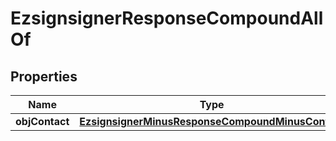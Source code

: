 
# EzsignsignerResponseCompoundAllOf

## Properties
Name | Type | Description | Notes
------------ | ------------- | ------------- | -------------
**objContact** | [**EzsignsignerMinusResponseCompoundMinusContact**](EzsignsignerMinusResponseCompoundMinusContact.md) |  | 



